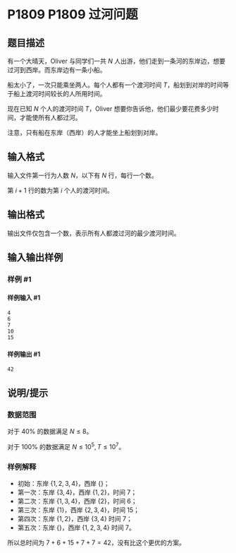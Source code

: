 # P1809 P1809 过河问题

## 题目描述

有一个大晴天，Oliver 与同学们一共 $N$ 人出游，他们走到一条河的东岸边，想要过河到西岸。而东岸边有一条小船。 

船太小了，一次只能乘坐两人。每个人都有一个渡河时间 $T$，船划到对岸的时间等于船上渡河时间较长的人所用时间。 

现在已知 $N$ 个人的渡河时间 $T$，Oliver 想要你告诉他，他们最少要花费多少时间，才能使所有人都过河。 

注意，只有船在东岸（西岸）的人才能坐上船划到对岸。

## 输入格式

输入文件第一行为人数 $N$，以下有 $N$ 行，每行一个数。 

第 $i+1$ 行的数为第 $i$ 个人的渡河时间。

## 输出格式

输出文件仅包含一个数，表示所有人都渡过河的最少渡河时间。

## 输入输出样例

### 样例 #1

#### 样例输入 #1

```
4
6
7
10
15
```

#### 样例输出 #1

```
42
```

## 说明/提示

### 数据范围

对于 $40\%$ 的数据满足 $N\le8$。 

对于 $100\%$ 的数据满足 $N\le10^5,T\leq 10^7$。


### 样例解释

- 初始：东岸 $\{1,2,3,4\}$，西岸 $\{\}$；
- 第一次：东岸 $\{3,4\}$，西岸 $\{1,2\}$，时间 $7$；
- 第二次：东岸 $\{1,3,4\}$，西岸 $\{2\}$，时间 $6$；
- 第三次：东岸 $\{1\}$，西岸 $\{2,3,4\}$，时间 $15$；
- 第四次：东岸 $\{1,2\}$，西岸 $\{3,4\}$ 时间 $7$；
- 第五次：东岸 $\{\}$，西岸 $\{1,2,3,4\}$ 时间 $7$。

所以总时间为 $7+6+15+7+7=42$，没有比这个更优的方案。
